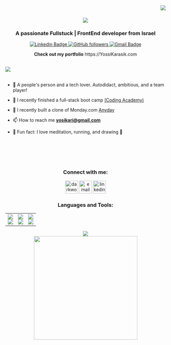
<img align="right" src="https://visitor-badge.laobi.icu/badge?page_id=yosikari.yosikari">

<h1 align="center">
  <a href="https://git.io/typing-svg">
    <img src="https://readme-typing-svg.herokuapp.com/?lines=Hello,+There!+👋;.This+is+Yossi+Karasik....;Nice+to+meet+you!&center=true&size=30">
  </a>
</h1>
<h3 align="center">A passionate Fullstuck | FrontEnd developer from Israel</h3>

<div align="center">
  <p>
    <a href="https://www.linkedin.com/in/yosikari/">
      <img src="https://img.shields.io/badge/-yosikari-blue?style=flat-square&logo=Linkedin&logoColor=white" alt="Linkedin Badge">
    </a>
    <a href="https://github.com/yosikari/?tab=follow">
      <img src="https://img.shields.io/github/followers/yosikari?label=Follow&style=social" alt="GitHub followers">
    </a>
    <a href="mailto:yosikari@gmail.com">
      <img src="https://img.shields.io/badge/-yosikari@gmail.com-c14438?style=flat-square&logo=Gmail&logoColor=white" alt="Gmail Badge">
    </a>
  </p>
</div>

  
<p align="center"><b>Check out my portfolio</b> https://YossiKarasik.com</p> 
<br/>

<img src='https://res.cloudinary.com/dcqcatktj/image/upload/v1685880339/Monkey_Kid_Coding_yn9x4s.gif' align='left'>
<br/><br/>

- 🧲 A people's person and a tech lover. Autodidact, ambitious, and a team player!

- 🎯 I recently finished a full-stack boot camp [(Coding Academy)](https://www.coding-academy.org/v3/?cmp=BrandEnglishFeb23&gclid=CjwKCAiAl9efBhAkEiwA4Torigf0sr9cFii_tNJF_GuFoiu0J-abGblKx85dgrnVulaBvWVo--2I4xoCbioQAvD_BwE)

- 🌱 I recently built a clone of Monday.com [Anyday](https://github.com/yosikari/Anyday)

- 📫 How to reach me **yosikari@gmail.com**

- 💙 Fun fact: I love meditation, running, and drawing 🎨
<br/><br/><br/><br/><br/><br/>
<h3 align="center">Connect with me:</h3>
<p align="center">
  <a href="https://yossikarasik.com"><img src="https://img.icons8.com/fluent/96/000000/domain.png" alt="darkwood" height="40" width="40"/></a>
  <a href="mailto:yosikari@gmail.com"><img src="https://img.icons8.com/color/96/000000/gmail.png" alt="email" height="40" width="40"/></a>
  <a href="https://www.linkedin.com/in/yosikari"><img src="https://img.icons8.com/color/96/000000/linkedin.png" alt="linkedin" height="40" width="40"/></a>
</p>

<h3 align="center">Languages and Tools:</h3>
<div align="center">
  <table style="border-collapse: collapse;" border="0">
    <tr>
      <td align="left" style="border: none;">
        <a href="https://skillicons.dev">
          <img src="https://skillicons.dev/icons?i=mongodb,express,react,nodejs" />
        </a><br/>
        <a href="https://skillicons.dev">
          <img src="https://skillicons.dev/icons?i=sass,materialui,bootstrap,tailwind" />
        </a>
      </td>
      <td align="center" style="border: none;">
        <a href="https://skillicons.dev">
          <img src="https://skillicons.dev/icons?i=js,ts,html,css" />
        </a><br/>
        <a href="https://skillicons.dev">
          <img src="https://skillicons.dev/icons?i=angular,vue,nextjs,redux" />
        </a>
      </td>
      <td align="right" style="border: none;">
        <a href="https://skillicons.dev">
          <img src="https://skillicons.dev/icons?i=postman,mysql,prisma,firebase" />
        </a><br/>
        <a href="https://skillicons.dev">
          <img src="https://skillicons.dev/icons?i=py,flask,cs,dotnet" />
        </a>
      </td>
    </tr>
  </table>
          <a href="https://skillicons.dev">
          <img src="https://skillicons.dev/icons?i=github,vscode,visualstudio,aws,azure,jquery,arduino,php,replit,stackoverflow,vercel,figma" />
        </a>
</div>

<div align=center>
    <a href="https://github.com/anuraghazra/github-readme-stats">
      <img width=325 align="center" src="https://github-readme-stats.vercel.app/api/top-langs/?username=yosikari&hide=c%23,powershell,Mathematica,Ruby,Objective-C,Objective-C%2b%2b,Cuda&title_color=61dafb&text_color=ffffff&icon_color=61dafb&bg_color=20232a&langs_count=8&layout=compact&border_color=61dafb&hide_border=true" />
    </a>
  </div>
  
  










